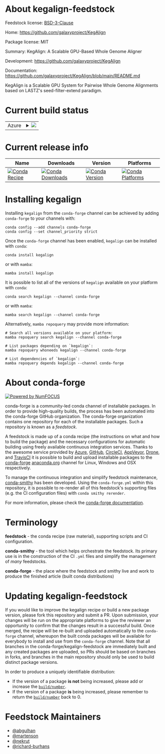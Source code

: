 About kegalign-feedstock
========================

Feedstock license: [BSD-3-Clause](https://github.com/conda-forge/kegalign-feedstock/blob/main/LICENSE.txt)

Home: https://github.com/galaxyproject/KegAlign

Package license: MIT

Summary: KegAlign: A Scalable GPU-Based Whole Genome Aligner

Development: https://github.com/galaxyproject/KegAlign

Documentation: https://github.com/galaxyproject/KegAlign/blob/main/README.md

KegAlign is a Scalable GPU System for Pairwise Whole Genome
Alignments based on LASTZ's seed-filter-extend paradigm.


Current build status
====================


<table>
    
  <tr>
    <td>Azure</td>
    <td>
      <details>
        <summary>
          <a href="https://dev.azure.com/conda-forge/feedstock-builds/_build/latest?definitionId=23230&branchName=main">
            <img src="https://dev.azure.com/conda-forge/feedstock-builds/_apis/build/status/kegalign-feedstock?branchName=main">
          </a>
        </summary>
        <table>
          <thead><tr><th>Variant</th><th>Status</th></tr></thead>
          <tbody>
            <tr>
              <td>linux_64_cuda_compiler_version12.9</td>
              <td>
                <a href="https://dev.azure.com/conda-forge/feedstock-builds/_build/latest?definitionId=23230&branchName=main">
                  <img src="https://dev.azure.com/conda-forge/feedstock-builds/_apis/build/status/kegalign-feedstock?branchName=main&jobName=linux&configuration=linux%20linux_64_cuda_compiler_version12.9" alt="variant">
                </a>
              </td>
            </tr>
          </tbody>
        </table>
      </details>
    </td>
  </tr>
</table>

Current release info
====================

| Name | Downloads | Version | Platforms |
| --- | --- | --- | --- |
| [![Conda Recipe](https://img.shields.io/badge/recipe-kegalign-green.svg)](https://anaconda.org/conda-forge/kegalign) | [![Conda Downloads](https://img.shields.io/conda/dn/conda-forge/kegalign.svg)](https://anaconda.org/conda-forge/kegalign) | [![Conda Version](https://img.shields.io/conda/vn/conda-forge/kegalign.svg)](https://anaconda.org/conda-forge/kegalign) | [![Conda Platforms](https://img.shields.io/conda/pn/conda-forge/kegalign.svg)](https://anaconda.org/conda-forge/kegalign) |

Installing kegalign
===================

Installing `kegalign` from the `conda-forge` channel can be achieved by adding `conda-forge` to your channels with:

```
conda config --add channels conda-forge
conda config --set channel_priority strict
```

Once the `conda-forge` channel has been enabled, `kegalign` can be installed with `conda`:

```
conda install kegalign
```

or with `mamba`:

```
mamba install kegalign
```

It is possible to list all of the versions of `kegalign` available on your platform with `conda`:

```
conda search kegalign --channel conda-forge
```

or with `mamba`:

```
mamba search kegalign --channel conda-forge
```

Alternatively, `mamba repoquery` may provide more information:

```
# Search all versions available on your platform:
mamba repoquery search kegalign --channel conda-forge

# List packages depending on `kegalign`:
mamba repoquery whoneeds kegalign --channel conda-forge

# List dependencies of `kegalign`:
mamba repoquery depends kegalign --channel conda-forge
```


About conda-forge
=================

[![Powered by
NumFOCUS](https://img.shields.io/badge/powered%20by-NumFOCUS-orange.svg?style=flat&colorA=E1523D&colorB=007D8A)](https://numfocus.org)

conda-forge is a community-led conda channel of installable packages.
In order to provide high-quality builds, the process has been automated into the
conda-forge GitHub organization. The conda-forge organization contains one repository
for each of the installable packages. Such a repository is known as a *feedstock*.

A feedstock is made up of a conda recipe (the instructions on what and how to build
the package) and the necessary configurations for automatic building using freely
available continuous integration services. Thanks to the awesome service provided by
[Azure](https://azure.microsoft.com/en-us/services/devops/), [GitHub](https://github.com/),
[CircleCI](https://circleci.com/), [AppVeyor](https://www.appveyor.com/),
[Drone](https://cloud.drone.io/welcome), and [TravisCI](https://travis-ci.com/)
it is possible to build and upload installable packages to the
[conda-forge](https://anaconda.org/conda-forge) [anaconda.org](https://anaconda.org/)
channel for Linux, Windows and OSX respectively.

To manage the continuous integration and simplify feedstock maintenance,
[conda-smithy](https://github.com/conda-forge/conda-smithy) has been developed.
Using the ``conda-forge.yml`` within this repository, it is possible to re-render all of
this feedstock's supporting files (e.g. the CI configuration files) with ``conda smithy rerender``.

For more information, please check the [conda-forge documentation](https://conda-forge.org/docs/).

Terminology
===========

**feedstock** - the conda recipe (raw material), supporting scripts and CI configuration.

**conda-smithy** - the tool which helps orchestrate the feedstock.
                   Its primary use is in the construction of the CI ``.yml`` files
                   and simplify the management of *many* feedstocks.

**conda-forge** - the place where the feedstock and smithy live and work to
                  produce the finished article (built conda distributions)


Updating kegalign-feedstock
===========================

If you would like to improve the kegalign recipe or build a new
package version, please fork this repository and submit a PR. Upon submission,
your changes will be run on the appropriate platforms to give the reviewer an
opportunity to confirm that the changes result in a successful build. Once
merged, the recipe will be re-built and uploaded automatically to the
`conda-forge` channel, whereupon the built conda packages will be available for
everybody to install and use from the `conda-forge` channel.
Note that all branches in the conda-forge/kegalign-feedstock are
immediately built and any created packages are uploaded, so PRs should be based
on branches in forks, and branches in the main repository should only be used to
build distinct package versions.

In order to produce a uniquely identifiable distribution:
 * If the version of a package **is not** being increased, please add or increase
   the [``build/number``](https://docs.conda.io/projects/conda-build/en/latest/resources/define-metadata.html#build-number-and-string).
 * If the version of a package **is** being increased, please remember to return
   the [``build/number``](https://docs.conda.io/projects/conda-build/en/latest/resources/define-metadata.html#build-number-and-string)
   back to 0.

Feedstock Maintainers
=====================

* [@abgulhan](https://github.com/abgulhan/)
* [@martenson](https://github.com/martenson/)
* [@nekrut](https://github.com/nekrut/)
* [@richard-burhans](https://github.com/richard-burhans/)

